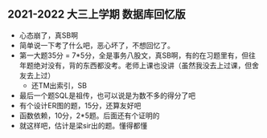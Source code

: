 ## 2021-2022 大三上学期 数据库回忆版

* 心态崩了，真SB啊
* 简单说一下考了什么吧，恶心坏了，不想回忆了。
* 第一大题35分 = 7*5分，全是事务八股文，真SB啊，有的在习题里有，但往年题绝对没有，背的东西都没考。老师上课也没讲（虽然我没去上过课，但舍友去上过）
  * 还TM出索引，SB
* 最后一个题SQL是祖传，也可以说是为数不多的得分了吧
* 有个设计ER图的题，15分，还算友好吧
* 函数依赖，10分，2*5题。后面还有个证明的
* 就这样吧，估计是梁sir出的题。懂得都懂
